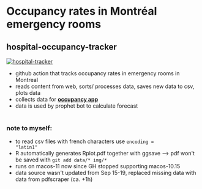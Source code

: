# Occupancy rates in Montréal emergency rooms
## hospital-occupancy-tracker
[![hospital-tracker](https://github.com/jlomako/hospital-occupancy-tracker/actions/workflows/main.yml/badge.svg)](https://github.com/jlomako/hospital-occupancy-tracker/actions/workflows/main.yml)

* github action that tracks occupancy rates in emergency rooms in Montreal
* reads content from web, sorts/ processes data, saves new data to csv, plots data
* collects data for <a href = "https://jlomako.shinyapps.io/occupancy_app/"><b>
occupancy app</b></a>
* data is used by prophet bot to calculate forecast
<br><br>
 


### note to myself:
* to read csv files with french characters use <code>encoding = "latin1"</code>
* R automatically generates Rplot.pdf together with ggsave --> pdf won't be saved with <code>git add data/* img/*</code>
* runs on macos-11 now since GH stopped supporting macos-10.15
* data source wasn't updated from Sep 15-19, replaced missing data with data from pdfscraper (ca. +1h) 
